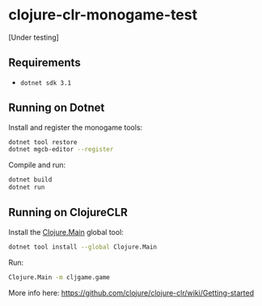 # clojure-clr-monogame-test
[Under testing]

## Requirements

- `dotnet sdk 3.1`

## Running on Dotnet
Install and register the monogame tools:
```bash
dotnet tool restore
dotnet mgcb-editor --register
```

Compile and run:
```bash
dotnet build
dotnet run
```

## Running on ClojureCLR

Install the [Clojure.Main](https://www.nuget.org/packages/Clojure.Main) global tool:
```bash
dotnet tool install --global Clojure.Main
```
Run:
```bash
Clojure.Main -m cljgame.game
```

More info here:
https://github.com/clojure/clojure-clr/wiki/Getting-started

